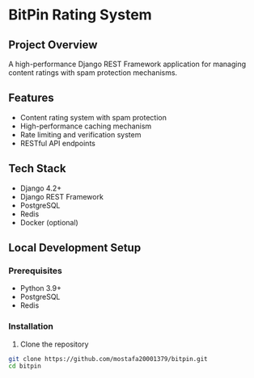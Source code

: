 # BitPin Rating System

## Project Overview
A high-performance Django REST Framework application for managing content ratings with spam protection mechanisms.

## Features
- Content rating system with spam protection
- High-performance caching mechanism
- Rate limiting and verification system
- RESTful API endpoints

## Tech Stack
- Django 4.2+
- Django REST Framework
- PostgreSQL
- Redis
- Docker (optional)

## Local Development Setup

### Prerequisites
- Python 3.9+
- PostgreSQL
- Redis

### Installation
1. Clone the repository
```bash
git clone https://github.com/mostafa20001379/bitpin.git
cd bitpin
